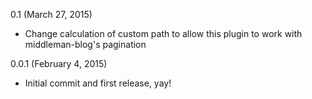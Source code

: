 0.1 (March 27, 2015)

- Change calculation of custom path to allow this plugin to work with middleman-blog's pagination

0.0.1 (February 4, 2015)

- Initial commit and first release, yay!
